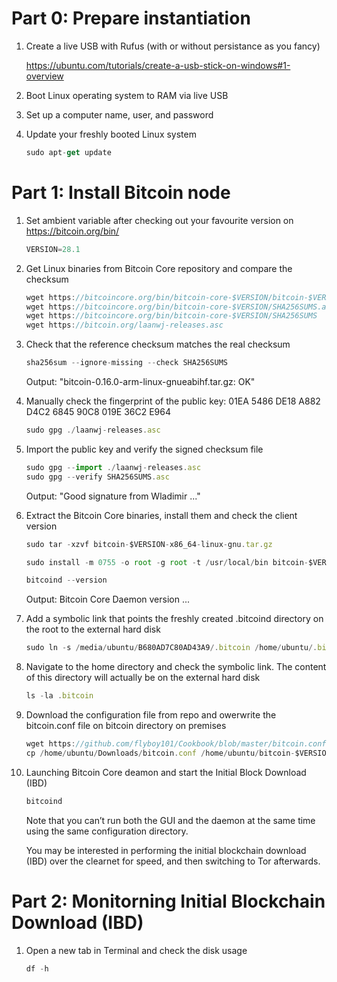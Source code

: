 # Part 0: Prepare instantiation
1. Create a live USB with Rufus (with or without persistance as you fancy)
   
   https://ubuntu.com/tutorials/create-a-usb-stick-on-windows#1-overview

2. Boot Linux operating system to RAM via live USB
   
3. Set up a computer name, user, and password 

4. Update your freshly booted Linux system
   ```js
   sudo apt-get update
   ```

# Part 1: Install Bitcoin node

1. Set ambient variable after checking out your favourite version on https://bitcoin.org/bin/
   ```js
   VERSION=28.1
   ```
     
2. Get Linux binaries from Bitcoin Core repository and compare the checksum
   ```js
   wget https://bitcoincore.org/bin/bitcoin-core-$VERSION/bitcoin-$VERSION-x86_64-linux-gnu.tar.gz
   wget https://bitcoincore.org/bin/bitcoin-core-$VERSION/SHA256SUMS.asc
   wget https://bitcoincore.org/bin/bitcoin-core-$VERSION/SHA256SUMS
   wget https://bitcoin.org/laanwj-releases.asc
   ```

3. Check that the reference checksum matches the real checksum
   ```js
   sha256sum --ignore-missing --check SHA256SUMS
   ```
   Output: "bitcoin-0.16.0-arm-linux-gnueabihf.tar.gz: OK"


4. Manually check the fingerprint of the public key:
  01EA 5486 DE18 A882 D4C2  6845 90C8 019E 36C2 E964
   ```js
   sudo gpg ./laanwj-releases.asc
   ```

5. Import the public key and verify the signed checksum file
   ```js
   sudo gpg --import ./laanwj-releases.asc
   sudo gpg --verify SHA256SUMS.asc
   ```
   Output: "Good signature from Wladimir ..."

6. Extract the Bitcoin Core binaries, install them and check the client version
   ```js
   sudo tar -xzvf bitcoin-$VERSION-x86_64-linux-gnu.tar.gz
   ```
   ```js
   sudo install -m 0755 -o root -g root -t /usr/local/bin bitcoin-$VERSION/bin/bitcoin-cli bitcoin-$VERSION/bin/bitcoind
   ```
   ```js
   bitcoind --version
   ```
   Output: Bitcoin Core Daemon version ...

7. Add a symbolic link that points the freshly created .bitcoind directory on the root to the external hard disk 
   ```js
   sudo ln -s /media/ubuntu/B680AD7C80AD43A9/.bitcoin /home/ubuntu/.bitcoin
   ```

8. Navigate to the home directory and check the symbolic link. The content of this directory will actually be on the external hard disk
   ```js
   ls -la .bitcoin
   ```
   
9. Download the configuration file from repo and owerwrite the bitcoin.conf file on bitcoin directory on premises
   ```js
   wget https://github.com/flyboy101/Cookbook/blob/master/bitcoin.conf
   cp /home/ubuntu/Downloads/bitcoin.conf /home/ubuntu/bitcoin-$VERSION
   ```

10. Launching Bitcoin Core deamon and start the Initial Block Download (IBD)
    ```js
    bitcoind
    ```
    Note that you can’t run both the GUI and the daemon at the same time using the same configuration directory.

    You may be interested in performing the initial blockchain download (IBD) over the clearnet for speed, and then switching to Tor afterwards.

# Part 2: Monitorning Initial Blockchain Download (IBD)
1. Open a new tab in Terminal and check the disk usage
   ```js
   df -h
   ```
